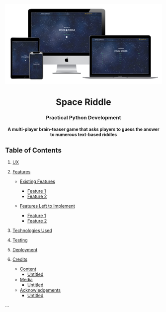 <h1 align="center">
<br>
  <img src="static/images/Space Riddle App - Multi Device Website.png" width="600">
  <br>
    <br>
  Space Riddle
  <br>
</h1>

<h3 align="center">Practical Python Development</h3>

<h4 align="center">A multi-player brain-teaser game that asks players to guess the answer to numerous text-based riddles</h4>

## Table of Contents

<!--ts-->

1. [UX](#UX)

2. [Features](#Features)
    - [Existing Features](#Existing-Features)
        - [Feature 1](#Feature-1)
        - [Feature 2](#Feature-2)

    - [Features Left to Implement](#Features-Left-to-Implement)
        - [Feature 1](#Feature-1)
        - [Feature 2](#Feature-2)

3. [Technologies Used](#Technologies-Used)

4. [Testing](#Testing)

5. [Deployment](#Deployment)

6. [Credits](#Credits)
    - [Content](#Content)
        - [Untitled](#Untitled)
    - [Media](#Media)
        - [Untitled](#Untitled)
    - [Acknowledgements](#Acknowledgements)
        - [Untitled](#Untitled)
    <!--te-->

...
